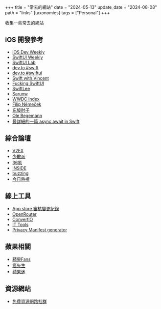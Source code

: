 +++
title = "常去的網站"
date = "2024-05-13"
update_date = "2024-08-08"
path = "links"
[taxonomies]
tags = ["Personal"]
+++

收集一些常去的網站

## iOS 開發參考

- [iOS Dev Weekly](https://iosdevweekly.com)
- [SwiftUI Weekly](http://weekly.swiftwithmajid.com)
- [SwiftUI Lab](https://swiftui-lab.com)
- [dev.to #swift](https://dev.to/t/swift)
- [dev.to #swiftui](https://dev.to/t/swiftui)
- [Swift with Vincent](https://www.swiftwithvincent.com/)
- [Fucking SwiftUI](https://goswiftui.com/)
- [SwiftLee](https://www.avanderlee.com/)
- [Sarunw](https://sarunw.com/posts/)
- [WWDC Index](https://nonstrict.eu/wwdcindex/)
- [Filip Němeček](https://nemecek.be/)
- [东坡肘子](https://fatbobman.com/zh/weekly/)
- [Ole Begemann](https://oleb.net/)
- [最詳細的一篇 async await in Swift](https://www.emergetools.com/blog/posts/swift-async-await-the-full-toolkit)

## 綜合論壇

- [V2EX](https://www.v2ex.com)
- [少數派](https://sspai.com)
- [36氪](https://www.36kr.com)
- [INSIDE](https://www.inside.com.tw)
- [buzzing](https://www.buzzing.cc)
- [今日熱榜](https://tophub.today)

## 線上工具

- [App store 審核變更紀錄](https://www.appstorereviewguidelineshistory.com)
- [OpenRouter](https://openrouter.ai/)
- [ConvertIO](https://convertio.co/)
- [IT Tools](https://it-tools.tech/)
- [Privacy Manifest generator](https://www.privacymanifest.dev/)

## 蘋果相關

- [蘋果Fans](https://www.mac52ipod.cn)
- [瘋先生](https://mrmad.com.tw/)
- [蘋果迷](https://applefans.today/)

## 資源網站

- [免費資源網路社群](https://free.com.tw)
